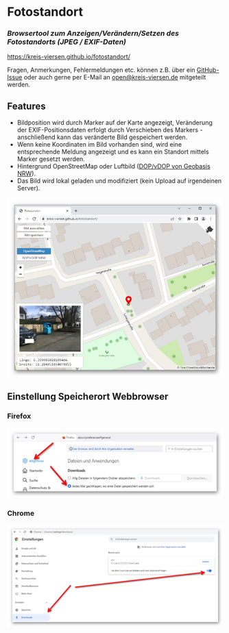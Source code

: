 # Fotostandort
### _Browsertool zum Anzeigen/Verändern/Setzen des Fotostandorts (JPEG / EXIF-Daten)_

https://kreis-viersen.github.io/fotostandort/

Fragen, Anmerkungen, Fehlermeldungen etc. können z.B. über ein [GitHub-Issue](https://github.com/kreis-viersen/fotostandort/issues) oder auch gerne per E-Mail an [open@kreis-viersen.de](mailto:open@kreis-viersen.de?subject=Fotostandort) mitgeteilt werden.

## Features
- Bildposition wird durch Marker auf der Karte angezeigt, Veränderung der EXIF-Positionsdaten erfolgt durch Verschieben des Markers - anschließend kann das veränderte Bild gespeichert werden.
- Wenn keine Koordinaten im Bild vorhanden sind, wird eine entsprechende Meldung angezeigt und es kann ein Standort mittels Marker gesetzt werden.
- Hintergrund OpenStreetMap oder Luftbild ([DOP/vDOP von Geobasis NRW](https://www.bezreg-koeln.nrw.de/brk_internet/geobasis/luftbildinformationen/aktuell/digitale_orthophotos/index.html)).
- Das Bild wird lokal geladen und modifiziert (kein Upload auf irgendeinen Server).

<img src="screenshots/screenshot.jpg"/>

## Einstellung Speicherort Webbrowser

### Firefox

<img src="screenshots/firefox_einstellung_speicherort.jpg"/>

### Chrome

<img src="screenshots/chrome_einstellung_speicherort.jpg"/>
